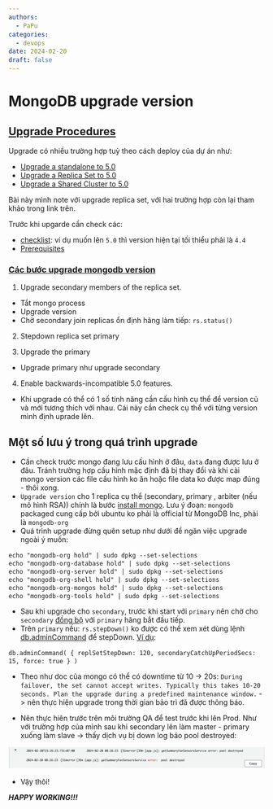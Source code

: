 ```yaml
---
authors:
  - PaPu
categories:
  - devops
date: 2024-02-20
draft: false
---
```


# MongoDB upgrade version

## [Upgrade Procedures](https://www.mongodb.com/docs/v5.0/release-notes/5.0/#upgrade-procedures)

Upgrade có nhiều trường hợp tuỳ theo cách deploy của dự án như:

- [Upgrade a standalone to 5.0](https://www.mongodb.com/docs/v5.0/release-notes/5.0-upgrade-standalone/)
- [Upgrade a Replica Set to 5.0](https://www.mongodb.com/docs/v5.0/release-notes/5.0-upgrade-replica-set/)
- [Upgrade a Shared Cluster to 5.0](https://www.mongodb.com/docs/v5.0/release-notes/5.0-upgrade-sharded-cluster/)

<!-- more -->

Bài này mình note với upgrade replica set, với hai trường hợp còn lại tham khảo trong link trên.

Trước khi upgarde cần check các:

- [checklist](https://www.mongodb.com/docs/v5.0/release-notes/5.0-upgrade-replica-set/#upgrade-recommendations-and-checklists): ví dụ muốn lên `5.0` thì version hiện tại tối thiểu phải là `4.4`
- [Prerequisites](https://www.mongodb.com/docs/v5.0/release-notes/5.0-upgrade-replica-set/#prerequisites)

### [Các bước upgrade mongodb version](https://www.mongodb.com/docs/v5.0/tutorial/upgrade-revision/#upgrade-replica-sets)

1. Upgrade secondary members of the replica set.

- Tắt mongo process
- Upgrade version
- Chờ secondary join replicas ổn định hãng làm tiếp: `rs.status()`

2. Stepdown replica set primary

3. Upgrade the primary

- Upgrade primary như upgrade secondary

4. Enable backwards-incompatible 5.0 features.

- Khi upgrade có thể có 1 số tính năng cần cấu hình cụ thể để version cũ và mới tương thích với nhau. Cái này cần check cụ thể với từng version mình định uprade lên.

## Một số lưu ý trong quá trình upgrade

- Cần check trước mongo đang lưu cấu hình ở đâu, `data` đang được lưu ở đâu. Tránh trường hợp cấu hình mặc định đã bị thay đổi và khi cài mongo version các file cấu hình ko ăn hoặc file data ko được map đúng - thôi xong.
- `Upgrade version` cho 1 replica cụ thể (secondary, primary , arbiter (nếu mô hình RSA)) chính là bước [install mongo](https://www.mongodb.com/docs/v5.0/tutorial/install-mongodb-on-ubuntu/#install-mongodb-community-edition-on-ubuntu). Lưu ý đoạn: `mongodb` packaged cung cấp bởi ubuntu ko phải là official từ MongoDB Inc, phải là `mongodb-org`
- Quá trình upgrade đừng quên setup như dưới để ngăn việc upgrade ngoài ý muốn:

```linenums="1"
echo "mongodb-org hold" | sudo dpkg --set-selections
echo "mongodb-org-database hold" | sudo dpkg --set-selections
echo "mongodb-org-server hold" | sudo dpkg --set-selections
echo "mongodb-org-shell hold" | sudo dpkg --set-selections
echo "mongodb-org-mongos hold" | sudo dpkg --set-selections
echo "mongodb-org-tools hold" | sudo dpkg --set-selections
```

- Sau khi upgrade cho `secondary`, trước khi start với `primary` nên chờ cho `secondary` [đồng bộ](https://stackoverflow.com/questions/19675117/how-to-check-secondary-is-synced-now-or-not) với `primary` hãng bắt đầu tiếp.
- Trên `primary` nếu: `rs.stepDown()` ko được có thể xem xét dùng lệnh [db.adminCommand](https://www.mongodb.com/docs/manual/reference/command/replSetStepDown/#syntax) để stepDown. [Ví dụ](https://stackoverflow.com/a/51183797/1406656):

```linenums="1"
db.adminCommand( { replSetStepDown: 120, secondaryCatchUpPeriodSecs: 15, force: true } )
```

- Theo như doc của mongo có thể có downtime từ 10 -> 20s: `During failover, the set cannot accept writes. Typically this takes 10-20 seconds. Plan the upgrade during a predefined maintenance window.` -> nên thực hiện upgrade trong thời gian bảo trì đã được thông báo.

- Nên thực hiên trước trên môi trường QA để test trước khi lên Prod. Như với trường hợp của mình sau khi secondary lên làm master - primary xuống làm slave -> thấy dịch vụ bị down log báo pool destroyed:

![service pool destroyed](../../images/2024/0220-mongodb-upgrade-version.png)

- Vậy thôi!

**_HAPPY WORKING!!!_**
